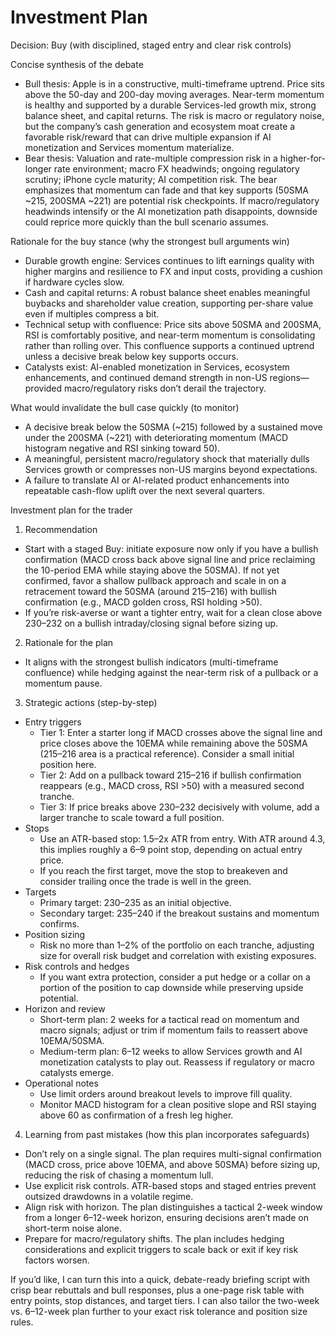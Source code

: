 # Investment Plan

Decision: Buy (with disciplined, staged entry and clear risk controls)

Concise synthesis of the debate
- Bull thesis: Apple is in a constructive, multi-timeframe uptrend. Price sits above the 50-day and 200-day moving averages. Near-term momentum is healthy and supported by a durable Services-led growth mix, strong balance sheet, and capital returns. The risk is macro or regulatory noise, but the company’s cash generation and ecosystem moat create a favorable risk/reward that can drive multiple expansion if AI monetization and Services momentum materialize.
- Bear thesis: Valuation and rate-multiple compression risk in a higher-for-longer rate environment; macro FX headwinds; ongoing regulatory scrutiny; iPhone cycle maturity; AI competition risk. The bear emphasizes that momentum can fade and that key supports (50SMA ~215, 200SMA ~221) are potential risk checkpoints. If macro/regulatory headwinds intensify or the AI monetization path disappoints, downside could reprice more quickly than the bull scenario assumes.

Rationale for the buy stance (why the strongest bull arguments win)
- Durable growth engine: Services continues to lift earnings quality with higher margins and resilience to FX and input costs, providing a cushion if hardware cycles slow.
- Cash and capital returns: A robust balance sheet enables meaningful buybacks and shareholder value creation, supporting per-share value even if multiples compress a bit.
- Technical setup with confluence: Price sits above 50SMA and 200SMA, RSI is comfortably positive, and near-term momentum is consolidating rather than rolling over. This confluence supports a continued uptrend unless a decisive break below key supports occurs.
- Catalysts exist: AI-enabled monetization in Services, ecosystem enhancements, and continued demand strength in non-US regions—provided macro/regulatory risks don’t derail the trajectory.

What would invalidate the bull case quickly (to monitor)
- A decisive break below the 50SMA (~215) followed by a sustained move under the 200SMA (~221) with deteriorating momentum (MACD histogram negative and RSI sinking toward 50).
- A meaningful, persistent macro/regulatory shock that materially dulls Services growth or compresses non-US margins beyond expectations.
- A failure to translate AI or AI-related product enhancements into repeatable cash-flow uplift over the next several quarters.

Investment plan for the trader

1) Recommendation
- Start with a staged Buy: initiate exposure now only if you have a bullish confirmation (MACD cross back above signal line and price reclaiming the 10-period EMA while staying above the 50SMA). If not yet confirmed, favor a shallow pullback approach and scale in on a retracement toward the 50SMA (around 215–216) with bullish confirmation (e.g., MACD golden cross, RSI holding >50).
- If you’re risk-averse or want a tighter entry, wait for a clean close above 230–232 on a bullish intraday/closing signal before sizing up.

2) Rationale for the plan
- It aligns with the strongest bullish indicators (multi-timeframe confluence) while hedging against the near-term risk of a pullback or a momentum pause.

3) Strategic actions (step-by-step)
- Entry triggers
  - Tier 1: Enter a starter long if MACD crosses above the signal line and price closes above the 10EMA while remaining above the 50SMA (215–216 area is a practical reference). Consider a small initial position here.
  - Tier 2: Add on a pullback toward 215–216 if bullish confirmation reappears (e.g., MACD cross, RSI >50) with a measured second tranche.
  - Tier 3: If price breaks above 230–232 decisively with volume, add a larger tranche to scale toward a full position.
- Stops
  - Use an ATR-based stop: 1.5–2x ATR from entry. With ATR around 4.3, this implies roughly a 6–9 point stop, depending on actual entry price.
  - If you reach the first target, move the stop to breakeven and consider trailing once the trade is well in the green.
- Targets
  - Primary target: 230–235 as an initial objective.
  - Secondary target: 235–240 if the breakout sustains and momentum confirms.
- Position sizing
  - Risk no more than 1–2% of the portfolio on each tranche, adjusting size for overall risk budget and correlation with existing exposures.
- Risk controls and hedges
  - If you want extra protection, consider a put hedge or a collar on a portion of the position to cap downside while preserving upside potential.
- Horizon and review
  - Short-term plan: 2 weeks for a tactical read on momentum and macro signals; adjust or trim if momentum fails to reassert above 10EMA/50SMA.
  - Medium-term plan: 6–12 weeks to allow Services growth and AI monetization catalysts to play out. Reassess if regulatory or macro catalysts emerge.
- Operational notes
  - Use limit orders around breakout levels to improve fill quality.
  - Monitor MACD histogram for a clean positive slope and RSI staying above 60 as confirmation of a fresh leg higher.

4) Learning from past mistakes (how this plan incorporates safeguards)
- Don’t rely on a single signal. The plan requires multi-signal confirmation (MACD cross, price above 10EMA, and above 50SMA) before sizing up, reducing the risk of chasing a momentum lull.
- Use explicit risk controls. ATR-based stops and staged entries prevent outsized drawdowns in a volatile regime.
- Align risk with horizon. The plan distinguishes a tactical 2-week window from a longer 6–12-week horizon, ensuring decisions aren’t made on short-term noise alone.
- Prepare for macro/regulatory shifts. The plan includes hedging considerations and explicit triggers to scale back or exit if key risk factors worsen.

If you’d like, I can turn this into a quick, debate-ready briefing script with crisp bear rebuttals and bull responses, plus a one-page risk table with entry points, stop distances, and target tiers. I can also tailor the two-week vs. 6–12-week plan further to your exact risk tolerance and position size rules.
